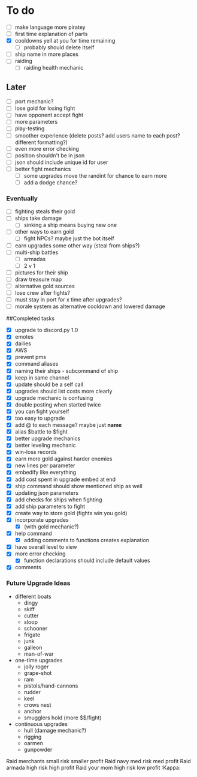 # To do
- [ ] make language more piratey
- [ ] first time explanation of parts
- [x] cooldowns yell at you for time remaining
    - [ ] probably should delete itself
- [ ] ship name in more places 
- [ ] raiding
    - [ ] raiding health mechanic

## Later
- [ ] port mechanic?
- [ ] lose gold for losing fight
- [ ] have opponent accept fight
- [ ] more parameters
- [ ] play-testing
- [ ] smoother experience (delete posts? add users name to each post? different formatting?)
- [ ] even more error checking
- [ ] position shouldn't be in json
- [ ] json should include unique id for user
- [ ] better fight mechanics
    - [ ] some upgrades move the randint for chance to earn more
    - [ ] add a dodge chance?

### Eventually
- [ ] fighting steals their gold
- [ ] ships take damage
    - [ ] sinking a ship means buying new one
- [ ] other ways to earn gold
    - [ ] fight NPCs? maybe just the bot itself
- [ ] earn upgrades some other way (steal from ships?)
- [ ] multi-ship battles
    - [ ] armadas
    - [ ] 2 v 1
- [ ] pictures for their ship
- [ ] draw treasure map
- [ ] alternative gold sources
- [ ] lose crew after fights?
- [ ] must stay in port for x time after upgrades?
- [ ] morale system as alternative cooldown and lowered damage

##Completed tasks
- [x] upgrade to discord.py 1.0
- [x] emotes
- [x] dailies
- [x] AWS
- [x] prevent pms
- [x] command aliases
- [x] naming their ships - subcommand of ship
- [x] keep in same channel
- [x] update should be a self call
- [x] upgrades should list costs more clearly
- [x] upgrade mechanic is confusing
- [x] double posting when started twice
- [x] you can fight yourself
- [x] too easy to upgrade
- [x] add @ to each message? maybe just **name**
- [x] alias $battle to $fight
- [x] better upgrade mechanics
- [x] better leveling mechanic
- [x] win-loss records
- [x] earn more gold against harder enemies
- [x] new lines per parameter
- [x] embedify like everything
- [x] add cost spent in upgrade embed at end 
- [x] ship command should show mentioned ship as well
- [x] updating json parameters
- [x] add checks for ships when fighting
- [x] add ship parameters to fight
- [x] create way to store gold (fights win you gold)
- [x] incorporate upgrades 
    - [x] (with gold mechanic?)
- [x] help command
    - [x] adding comments to functions creates explanation
- [x] have overall level to view
- [x] more error checking
    - [x] function declarations should include default values 
- [x] comments

### Future Upgrade Ideas
- different boats
    - dingy
    - skiff
    - cutter
    - sloop
    - schooner
    - frigate
    - junk
    - galleon
    - man-of-war
- one-time upgrades
    - jolly roger
    - grape-shot
    - ram
    - pistols/hand-cannons
    - rudder
    - keel
    - crows nest
    - anchor
    - smugglers hold (more $$/fight)
- continuous upgrades
    - hull (damage mechanic?)
    - rigging
    - oarmen
    - gunpowder


Raid merchants small risk smaller profit
Raid navy med risk med profit
Raid armada high risk high profit
Raid your mom high risk low profit :Kappa:
